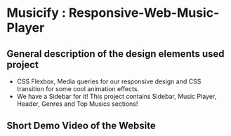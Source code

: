 # Musicify : Responsive-Web-Music-Player
## General description of the design elements used project 

- CSS Flexbox, Media queries for our responsive design and CSS transition for some cool animation effects.
- We have a Sidebar for it! This project contains Sidebar, Music Player, Header, Genres and Top Musics sections!

## Short Demo Video of the Website


